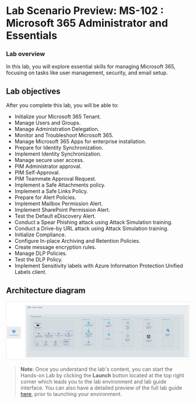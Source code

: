 # Lab Scenario Preview: MS-102 : Microsoft 365 Administrator and Essentials

### Lab overview

In this lab, you will explore essential skills for managing Microsoft 365, focusing on tasks like user management, security, and email setup.

## Lab objectives

After you complete this lab, you will be able to:

- Initialize your Microsoft 365 Tenant.
- Manage Users and Groups.
- Manage Administration Delegation.
- Monitor and Troubleshoot Microsoft 365.
- Manage Microsoft 365 Apps for enterprise installation.
- Prepare for Identity Synchronization.
- Implement Identity Synchronization.
- Manage secure user access.
- PIM Administrator approval.
- PIM Self-Approval.
- PIM Teammate Approval Request.
- Implement a Safe Attachments policy.
- Implement a Safe Links Policy.
- Prepare for Alert Policies.
- Implement Mailbox Permission Alert.
- Implement SharePoint Permission Alert.
- Test the Default eDiscovery Alert.
- Conduct a Spear Phishing attack using Attack Simulation training.
- Conduct a Drive-by URL attack using Attack Simulation training.
- Initialize Compliance.
- Configure In-place Archiving and Retention Policies.
- Create message encryption rules.
- Manage DLP Policies.
- Test the DLP Policy.
- Implement Sensitivity labels with Azure Information Protection Unified Labels client.

## Architecture diagram
   ![](../Images/MS-102-Architecture-diagram.png)
   
>**Note**: Once you understand the lab's content, you can start the Hands-on Lab by clicking the **Launch** button located at the top right corner which leads you to the lab environment and lab guide interface. You can also have a detailed preview of the full lab guide [here](https://experience.cloudlabs.ai/#/labguidepreview/54f094ae-f2a2-4f7f-910f-b4eb25be38f7), prior to launching your environment.
